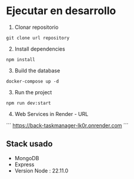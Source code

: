 # Ejecutar en desarrollo

1. Clonar repositorio

```
git clone url repository
```

2. Install dependencies

```
npm install
```

3. Build the database

```
docker-compose up -d
```

3. Run the project

```
npm run dev:start
```

4. Web Services in Render - URL

´´´
https://back-taskmanager-lk0r.onrender.com
´´´


## Stack usado
 * MongoDB
 * Express
 * Version Node : 22.11.0
